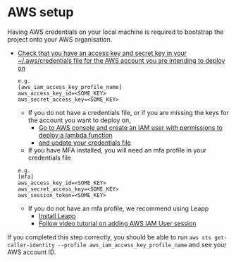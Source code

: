 # AWS setup

Having AWS credentials on your local machine is required to bootstrap the project onto your AWS organisation.

- [Check that you have an access key and secret key in your ~/.aws/credentials file for the AWS account you are intending to deploy on](https://docs.sst.dev/advanced/iam-credentials#loading-from-a-file)
   ```
   e.g.
   [aws_iam_access_key_profile_name]
   aws_access_key_id=<SOME_KEY>
   aws_secret_access_key=<SOME_KEY>
   ```
  - If you do not have a credentials file, or if you are missing the keys for the account you want to deploy on,
    - [Go to AWS console and create an IAM user with permissions to deploy a lambda function](https://sst.dev/chapters/create-an-iam-user.html)
    - [and update your credentials file](https://sst.dev/chapters/configure-the-aws-cli.html)
  - If you have MFA installed, you will need an mfa profile in your credentials file
  ```
  e.g.
  [mfa]
  aws_access_key_id=<SOME_KEY>
  aws_secret_access_key=<SOME_KEY>
  aws_session_token=<SOME_KEY>
  ```
    - If you do not have an mfa profile, we recommend using Leapp
      - [Install Leapp](https://docs.leapp.cloud/latest/installation/install-leapp/)
      - [Follow video tutorial on adding AWS IAM User session](https://docs.leapp.cloud/latest/configuring-session/configure-aws-iam-user/)

If you completed this step correctly, you should be able to run `aws sts get-caller-identity --profile aws_iam_access_key_profile_name` and see your AWS account ID.